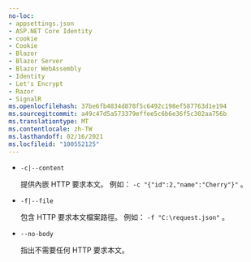 ```yaml
---
no-loc:
- appsettings.json
- ASP.NET Core Identity
- cookie
- Cookie
- Blazor
- Blazor Server
- Blazor WebAssembly
- Identity
- Let's Encrypt
- Razor
- SignalR
ms.openlocfilehash: 37be6fb4834d878f5c6492c198ef587763d1e194
ms.sourcegitcommit: a49c47d5a573379effee5c6b6e36f5c302aa756b
ms.translationtype: MT
ms.contentlocale: zh-TW
ms.lasthandoff: 02/16/2021
ms.locfileid: "100552125"
---
```

* `-c|--content`

  提供內嵌 HTTP 要求本文。 例如： `-c "{"id":2,"name":"Cherry"}"` 。

* `-f|--file`

  包含 HTTP 要求本文檔案路徑。 例如： `-f "C:\request.json"` 。

* `--no-body`

  指出不需要任何 HTTP 要求本文。
